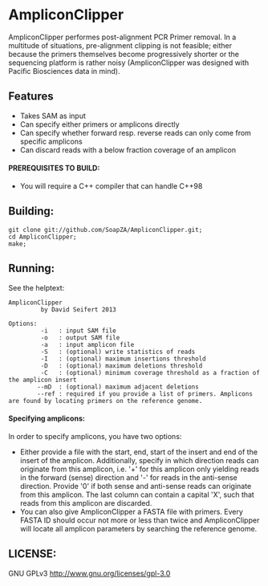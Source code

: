 # AmpliconClipper
AmpliconClipper performes post-alignment PCR Primer removal. In a multitude of situations, pre-alignment clipping is not feasible; either because the primers 
themselves become progressively shorter or the sequencing platform is rather noisy (AmpliconClipper was designed with Pacific Biosciences data in mind).

## Features
 - Takes SAM as input
 - Can specify either primers or amplicons directly
 - Can specify whether forward resp. reverse reads can only come from specific amplicons
 - Can discard reads with a below fraction coverage of an amplicon

#### PREREQUISITES TO BUILD:
 - You will require a C++ compiler that can handle C++98

## Building:
```
git clone git://github.com/SoapZA/AmpliconClipper.git;
cd AmpliconClipper;
make;
```

## Running:
See the helptext:
```
AmpliconClipper
         by David Seifert 2013

Options:
         -i   : input SAM file
         -o   : output SAM file
         -a   : input amplicon file
         -S   : (optional) write statistics of reads
         -I   : (optional) maximum insertions threshold
         -D   : (optional) maximum deletions threshold
         -C   : (optional) minimum coverage threshold as a fraction of the amplicon insert
        --mD  : (optional) maximum adjacent deletions
        --ref : required if you provide a list of primers. Amplicons are found by locating primers on the reference genome.
```

#### Specifying amplicons:
In order to specify amplicons, you have two options:
 - Either provide a file with the start, end, start of the insert and end of the insert of the amplicon. Additionally, specify in which direction reads can 
originate from this amplicon, i.e. '+' for this amplicon only yielding reads in the forward (sense) direction and '-' for reads in the anti-sense direction. 
Provide '0' if both sense and anti-sense reads can originate from this amplicon. The last column can contain a capital 'X', such that reads from this amplicon 
are discarded.
 - You can also give AmpliconClipper a FASTA file with primers. Every FASTA ID should occur not more or less than twice and AmpliconClipper will locate all 
amplicon parameters by searching the reference genome.

## LICENSE:
GNU GPLv3 http://www.gnu.org/licenses/gpl-3.0
